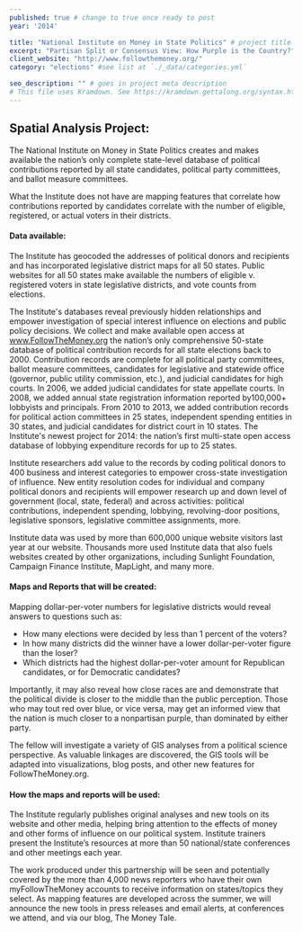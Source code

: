```yaml
---
published: true # change to true once ready to post
year: '2014'

title: "National Institute on Money in State Politics" # project title or client name
excerpt: "Partisan Split or Consensus View: How Purple is the Country?" # shows on project list page
client_website: "http://www.followthemoney.org/"
category: "elections" #see list at `./_data/categories.yml`

seo_description: "" # goes in project meta description
# This file uses Kramdown. See https://kramdown.gettalong.org/syntax.html for syntax
---
```


## Spatial Analysis Project:
The National Institute on Money in State Politics creates and makes available the nation’s only complete state-level database of political contributions reported by all state candidates, political party committees, and ballot measure committees.

What the Institute does not have are mapping features that correlate how contributions reported by candidates correlate with the number of eligible, registered, or actual voters in their districts.

#### Data available:
The Institute has geocoded the addresses of political donors and recipients and has incorporated legislative district maps for all 50 states. Public websites for all 50 states make available the numbers of eligible v. registered voters in state legislative districts, and vote counts from elections.

The Institute's databases reveal previously hidden relationships and empower investigation of special interest influence on elections and public policy decisions. We collect and make available open access at www.FollowTheMoney.org the nation’s only comprehensive 50-state database of political contribution records for all state elections back to 2000. Contribution records are complete for all political party committees, ballot measure committees, candidates for legislative and statewide office (governor, public utility commission, etc.), and judicial candidates for high courts. In 2006, we added judicial candidates for state appellate courts. In 2008, we added annual state registration information reported by100,000+ lobbyists and principals. From 2010 to 2013, we added contribution records for political action committees in 25 states, independent spending entities in 30 states, and judicial candidates for district court in 10 states. The Institute's newest project for 2014: the nation’s first multi-state open access database of lobbying expenditure records for up to 25 states.

Institute researchers add value to the records by coding political donors to 400 business and interest categories to empower cross-state investigation of influence. New entity resolution codes for individual and company political donors and recipients will empower research up and down level of government (local, state, federal) and across activities: political contributions, independent spending, lobbying, revolving-door positions, legislative sponsors, legislative committee assignments, more.

Institute data was used by more than 600,000 unique website visitors last year at our website. Thousands more used Institute data that also fuels websites created by other organizations, including Sunlight Foundation, Campaign Finance Institute, MapLight, and many more.

#### Maps and Reports that will be created:
Mapping dollar-per-voter numbers for legislative districts would reveal answers to questions such as:
- How many elections were decided by less than 1 percent of the voters?
- In how many districts did the winner have a lower dollar-per-voter figure than the loser?
- Which districts had the highest dollar-per-voter amount for Republican candidates, or for Democratic candidates?

Importantly, it may also reveal how close races are and demonstrate that the political divide is closer to the middle than the public perception. Those who may tout red over blue, or vice versa, may get an informed view that the nation is much closer to a nonpartisan purple, than dominated by either party.

The fellow will investigate a variety of GIS analyses from a political science perspective. As valuable linkages are discovered, the GIS tools will be adapted into visualizations, blog posts, and other new features for FollowTheMoney.org.

#### How the maps and reports will be used:
The Institute regularly publishes original analyses and new tools on its website and other media, helping bring attention to the effects of money and other forms of influence on our political system. Institute trainers present the Institute’s resources at more than 50 national/state conferences and other meetings each year.

The work produced under this partnership will be seen and potentially covered by the more than 4,000 news reporters who have their own myFollowTheMoney accounts to receive information on states/topics they select. As mapping features are developed across the summer, we will announce the new tools in press releases and email alerts, at conferences we attend, and via our blog, The Money Tale.
